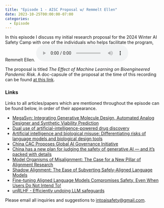```yaml
---
title: "Episode 1 - AISC Proposal w/ Remmelt Ellen"
date: 2023-10-25T00:00:00-07:00
categories:
  - Episode
---
```


In this episode I discuss my initial research proposal for the 2024 Winter AI Safety Camp with one of the individuals who helps facilitate the program, Remmelt Ellen.
<audio controls>
<source src="https://into-ai-safety.github.io/assets/audio/into-ai-safety_ep.1.mp3" type="audio/mp3">
</audio>
<!---
Listen to <a href="https://podcasters.spotify.com/pod/show/into-ai-safety/episodes/Episode-0---Intro-e2asi7t" target="_blank" rel="noreferrer noopener">this episode</a> on Spotify
--->
The proposal is titled _The Effect of Machine Learning on Bioengineered Pandemic Risk_. A doc-capsule of the proposal at the time of this recording can be found <a href="https://docs.google.com/document/d/1bbFDNc_hzhzYqN6pn1jYvPhSRp2CyYez4UP0ly_mMRM/edit?usp=sharing" target="_blank" rel="noreferrer noopener">at this link</a>.

### Links
Links to all articles/papers which are mentioned throughout the episode can be found below, in order of their appearance.
- <a href="https://chemrxiv.org/engage/chemrxiv/article-details/61551803d1fc335b7cf8fd45" target="_blank" rel="noreferrer noopener">MegaSyn: Integrating Generative Molecule Design, Automated Analog Designer and Synthetic Viability Prediction</a>
- <a href="https://www.nature.com/articles/s42256-022-00465-9?fbclid=IwAR11_V1cd9SUxEvUfwrWMA7TUcroyYIY1nBDUL3KaS-8B4rG5MIqZCmjm0M" target="_blank" rel="noreferrer noopener">Dual use of artificial-intelligence-powered drug discovery</a>
- <a href="https://arxiv.org/abs/2306.13952" target="_blank" rel="noreferrer noopener">Artificial intelligence and biological misuse: Differentiating risks of language models and biological design tools</a>
- <a href="https://www.dataguidance.com/news/china-cac-proposes-global-ai-governance-initiative" target="_blank" rel="noreferrer noopener">China CAC Proposes Global AI Governance Initiative</a>
- <a href="https://www.technologyreview.com/2023/10/18/1081846/generative-ai-safety-censorship-china/" target="_blank" rel="noreferrer noopener">China has a new plan for judging the safety of generative AI — and it’s packed with details</a>
- <a href="https://www.alignmentforum.org/posts/ChDH335ckdvpxXaXX/model-organisms-of-misalignment-the-case-for-a-new-pillar-of-1" target="_blank" rel="noreferrer noopener">Model Organisms of Misalignment: The Case for a New Pillar of Alignment Research</a>
- <a href="https://arxiv.org/abs/2310.02949" target="_blank" rel="noreferrer noopener">Shadow Alignment: The Ease of Subverting Safely-Aligned Language Models</a>
- <a href="https://arxiv.org/abs/2310.03693" target="_blank" rel="noreferrer noopener">Fine-tuning Aligned Language Models Compromises Safety, Even When Users Do Not Intend To!</a>
- <a href="https://www.alignmentforum.org/posts/3eqHYxfWb5x4Qfz8C/unrlhf-efficiently-undoing-llm-safeguards" target="_blank" rel="noreferrer noopener">unRLHF - Efficiently undoing LLM safeguards</a>

Please email all inquiries and suggestions to <intoaisafety@gmail.com>.
